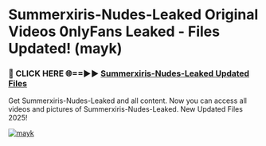 # Summerxiris-Nudes-Leaked Original Videos 0nlyFans Leaked - Files Updated! (mayk)

<h3>🔴 CLICK HERE 🌐==►► <a href="https://tinyurl.com/4mcuefdz" rel="nofollow">Summerxiris-Nudes-Leaked Updated Files</a></h3>

Get Summerxiris-Nudes-Leaked and all content. Now you can access all videos and pictures of Summerxiris-Nudes-Leaked. New Updated Files 2025!

[![mayk](https://i.imgur.com/StAQSOY.gif)](https://tinyurl.com/4mcuefdz)
